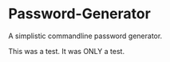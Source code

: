 # Password-Generator
A simplistic commandline password generator.


This was a test. It was ONLY a test.
